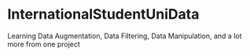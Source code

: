 # InternationalStudentUniData
Learning Data Augmentation, Data Filtering, Data Manipulation, and a lot more from one project
